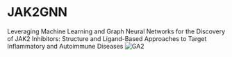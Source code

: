 # JAK2GNN
Leveraging Machine Learning and Graph Neural Networks for the Discovery of JAK2 Inhibitors: Structure and Ligand-Based Approaches to Target Inflammatory and Autoimmune Diseases
![GA2](https://github.com/user-attachments/assets/4f9d6d78-81ab-48ef-8602-91a8b19f30ee)


